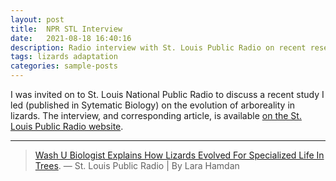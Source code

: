 ```yaml
---
layout: post
title:  NPR STL Interview
date:   2021-08-18 16:40:16
description: Radio interview with St. Louis Public Radio on recent research
tags: lizards adaptation
categories: sample-posts
---
```

I was invited on to St. Louis National Public Radio to discuss a recent study I led (published in Sytematic Biology) on the evolution of arboreality in lizards. The interview, and corresponding article, is available <a href="https://news.stlpublicradio.org/show/st-louis-on-the-air/2021-08-18/wash-u-biologist-explains-how-lizards-evolved-for-specialized-life-in-trees">on the St. Louis Public Radio website</a>.

<hr>

<blockquote>
    <a href="https://news.stlpublicradio.org/show/st-louis-on-the-air/2021-08-18/wash-u-biologist-explains-how-lizards-evolved-for-specialized-life-in-trees">Wash U Biologist Explains How Lizards Evolved For Specialized Life In Trees</a>.
    — St. Louis Public Radio | By Lara Hamdan
</blockquote>
